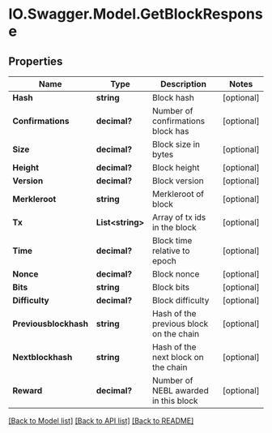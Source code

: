 # IO.Swagger.Model.GetBlockResponse
## Properties

Name | Type | Description | Notes
------------ | ------------- | ------------- | -------------
**Hash** | **string** | Block hash | [optional] 
**Confirmations** | **decimal?** | Number of confirmations block has | [optional] 
**Size** | **decimal?** | Block size in bytes | [optional] 
**Height** | **decimal?** | Block height | [optional] 
**Version** | **decimal?** | Block version | [optional] 
**Merkleroot** | **string** | Merkleroot of block | [optional] 
**Tx** | **List&lt;string&gt;** | Array of tx ids in the block | [optional] 
**Time** | **decimal?** | Block time relative to epoch | [optional] 
**Nonce** | **decimal?** | Block nonce | [optional] 
**Bits** | **string** | Block bits | [optional] 
**Difficulty** | **decimal?** | Block difficulty | [optional] 
**Previousblockhash** | **string** | Hash of the previous block on the chain | [optional] 
**Nextblockhash** | **string** | Hash of the next block on the chain | [optional] 
**Reward** | **decimal?** | Number of NEBL awarded in this block | [optional] 

[[Back to Model list]](../README.md#documentation-for-models) [[Back to API list]](../README.md#documentation-for-api-endpoints) [[Back to README]](../README.md)

